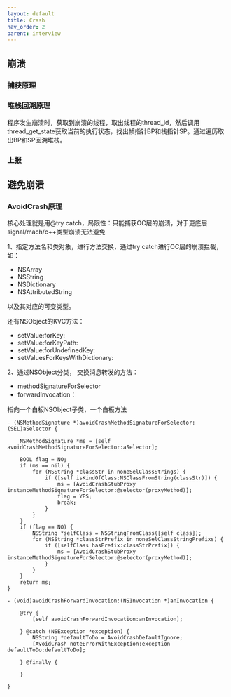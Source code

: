 ```yaml
---
layout: default
title: Crash
nav_order: 2
parent: interview
---
```


## 崩溃

### 捕获原理


### 堆栈回溯原理
程序发生崩溃时，获取到崩溃的线程，取出线程的thread_id，然后调用thread_get_state获取当前的执行状态，找出帧指针BP和栈指针SP。通过遍历取出BP和SP回溯堆栈。

### 上报


## 避免崩溃

### AvoidCrash原理

核心处理就是用@try catch，局限性：只能捕获OC层的崩溃，对于更底层signal/mach/c++类型崩溃无法避免

1、指定方法名和类对象，进行方法交换，通过try catch进行OC层的崩溃拦截，如：

- NSArray
- NSString
- NSDictionary
- NSAttributedString

以及其对应的可变类型。

还有NSObject的KVC方法：

- setValue:forKey:
- setValue:forKeyPath:
- setValue:forUndefinedKey:
- setValuesForKeysWithDictionary:

2、通过NSObject分类，	交换消息转发的方法：

- methodSignatureForSelector
- forwardInvocation：

指向一个白板NSObject子类，一个白板方法

~~~
- (NSMethodSignature *)avoidCrashMethodSignatureForSelector:(SEL)aSelector {
    
    NSMethodSignature *ms = [self avoidCrashMethodSignatureForSelector:aSelector];
    
    BOOL flag = NO;
    if (ms == nil) {
        for (NSString *classStr in noneSelClassStrings) {
            if ([self isKindOfClass:NSClassFromString(classStr)]) {
                ms = [AvoidCrashStubProxy instanceMethodSignatureForSelector:@selector(proxyMethod)];
                flag = YES;
                break;
            }
        }
    }
    if (flag == NO) {
        NSString *selfClass = NSStringFromClass([self class]);
        for (NSString *classStrPrefix in noneSelClassStringPrefixs) {
            if ([selfClass hasPrefix:classStrPrefix]) {
                ms = [AvoidCrashStubProxy instanceMethodSignatureForSelector:@selector(proxyMethod)];
            }
        }
    }
    return ms;
}

- (void)avoidCrashForwardInvocation:(NSInvocation *)anInvocation {
    
    @try {
        [self avoidCrashForwardInvocation:anInvocation];
        
    } @catch (NSException *exception) {
        NSString *defaultToDo = AvoidCrashDefaultIgnore;
        [AvoidCrash noteErrorWithException:exception defaultToDo:defaultToDo];
        
    } @finally {
        
    }
    
}
~~~

